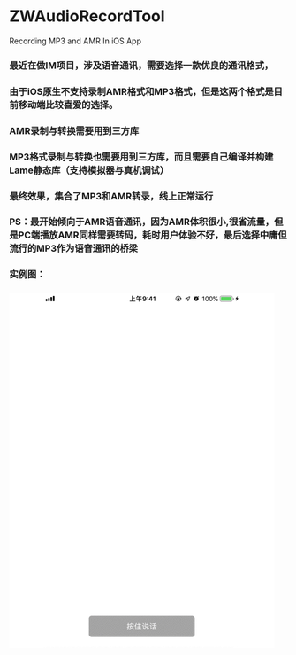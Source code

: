 # ZWAudioRecordTool
Recording MP3 and AMR In iOS App

### 最近在做IM项目，涉及语音通讯，需要选择一款优良的通讯格式，
### 由于iOS原生不支持录制AMR格式和MP3格式，但是这两个格式是目前移动端比较喜爱的选择。
### AMR录制与转换需要用到三方库
### MP3格式录制与转换也需要用到三方库，而且需要自己编译并构建Lame静态库（支持模拟器与真机调试）
### 最终效果，集合了MP3和AMR转录，线上正常运行
### PS：最开始倾向于AMR语音通讯，因为AMR体积很小,很省流量，但是PC端播放AMR同样需要转码，耗时用户体验不好，最后选择中庸但流行的MP3作为语音通讯的桥梁
### 实例图：
### ![image](https://github.com/liunianhuaguoyanxi/ZWAudioRecordTool/raw/master/GIF/gif.gif)
